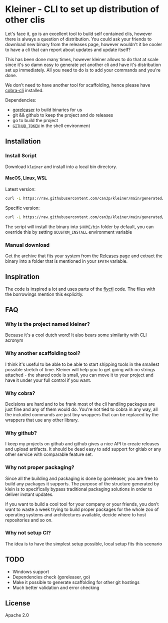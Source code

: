 # Kleiner - CLI to set up distribution of other clis

Let's face it, go is an excellent tool to build self contained clis, however
there is always a question of distribution. You could ask your friends to download
new binary from the releases page, however wouldn't it be cooler to have a cli
that can report about updates and update itself?

This has been done many times, however kleiner allows to do that at scale
since it's so damn easy to generate yet another cli and have it's distribution
set up immediately. All you need to do is to add your commands and you're done.

We don't need to have another tool for scaffolding, hence please have [cobra-cli](https://github.com/spf13/cobra-cli)
installed.

Dependencies:

* [goreleaser](https://goreleaser.com/install) to build binaries for us
* git && github to keep the project and do releases
* go to build the project
* [`GITHUB_TOKEN`](https://github.com/settings/tokens/new?scopes=repo,write:packages) in the shell environment

## Installation

### Install Script

Download `kleiner` and install into a local bin directory.

#### MacOS, Linux, WSL

Latest version:

```bash
curl -L https://raw.githubusercontent.com/can3p/kleiner/main/generated/install.sh | sh
```

Specific version:

```bash
curl -L https://raw.githubusercontent.com/can3p/kleiner/main/generated/install.sh | sh -s 0.0.4
```

The script will install the binary into `$HOME/bin` folder by default, you can override this by setting
`$CUSTOM_INSTALL` environment variable

### Manual download

Get the archive that fits your system from the [Releases](https://github.com/can3p/kleiner/releases) page and
extract the binary into a folder that is mentioned in your `$PATH` variable.

## Inspiration

The code is inspired a lot and uses parts of the [flyctl](https://github.com/superfly/flyctl) code. The files
with the borrowings mention this explicitly.

## FAQ

### Why is the project named kleiner?

Because it's a cool dutch word! It also bears some similarity with CLI acronym

### Why another scaffolding tool?

I think it's useful to be able to be able to start shipping tools in the smallest possible stretch of time.
Kleiner will help you to get going with no strings attached - the shared code is small, you can move it to
your project and have it under your full control if you want.

### Why cobra?

Decisions are hard and to be frank most of the cli handling packages are just fine and any of them would do.
You're not tied to cobra in any way, all the included commands are just tiny wrappers that can be replaced
by the wrappers that use any other library.

### Why github?

I keep my projects on github and github gives a nice API to create releases and upload artifacts. It
should be dead easy to add support for gitlab or any other service with comparable feature set.

### Why not proper packaging?

Since all the building and packaging is done by goreleaser, you are free to build any packages it supports.
The purpose of the structure generated by klein is to specifically bypass traditional packaging solutions
in order to deliver instant updates.

If you want to build a cool tool for your company or your friends, you don't want to waste a week trying to
build proper packages for the whole zoo of operating systems and architectures available, decide where
to host repositories and so on.

### Why not setup CI?

The idea is to have the simplest setup possible, local setup fits this scenario

## TODO

* Windows support
* Dependencies check (goreleaser, go)
* Make it possible to generate scaffolding for other git hostings
* Much better validation and error checking

## License

Apache 2.0
